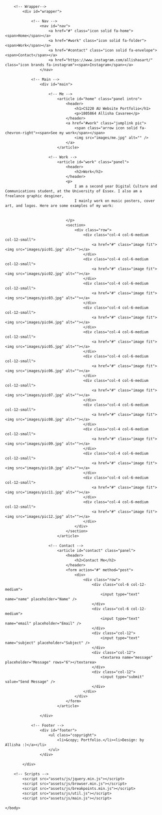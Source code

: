 <!DOCTYPE HTML>
<!--
	
-->
<html>
	<head>
		<title>CS220 AU Website Portfolio</title>
		<meta charset="utf-8" />
		<meta name="viewport" content="width=device-width, initial-scale=1, user-scalable=no" />
		<link rel="stylesheet" href="assets/css/main.css" />
		<noscript><link rel="stylesheet" href="assets/css/noscript.css" /></noscript>
	</head>
	<body class="is-preload">

		<!-- Wrapper-->
			<div id="wrapper">

				<!-- Nav -->
					<nav id="nav">
						<a href="#" class="icon solid fa-home"><span>Home</span></a>
						<a href="#work" class="icon solid fa-folder"><span>Work</span></a>
						<a href="#contact" class="icon solid fa-envelope"><span>Contact</span></a>
						<a href="https://www.instagram.com/allishasart/" class="icon brands fa-instagram"><span>Instagram</span></a>
					</nav>

				<!-- Main -->
					<div id="main">

						<!-- Me -->
							<article id="home" class="panel intro">
								<header>
									<h1>CS220 AU Website Portfolio</h1>
									<p>1805864 Allisha Cavaree</p>
								</header>
								<a href="#work" class="jumplink pic">
									<span class="arrow icon solid fa-chevron-right"><span>See my work</span></span>
									<img src="images/me.jpg" alt="" />
								</a>
							</article>

						<!-- Work -->
							<article id="work" class="panel">
								<header>
									<h2>Work</h2>
								</header>
								<p>
									I am a second year Digital Culture and Communications student, at the University of Essex. I also am a freelance graphic desginer,
									I mainly work on music posters, cover art, and logos. Here are some examples of my work: 
									
				
								</p>
								<section>
									<div class="row">
										<div class="col-4 col-6-medium col-12-small">
											<a href="#" class="image fit"><img src="images/pic01.jpg" alt=""></a>
										</div>
										<div class="col-4 col-6-medium col-12-small">
											<a href="#" class="image fit"><img src="images/pic02.jpg" alt=""></a>
										</div>
										<div class="col-4 col-6-medium col-12-small">
											<a href="#" class="image fit"><img src="images/pic03.jpg" alt=""></a>
										</div>
										<div class="col-4 col-6-medium col-12-small">
											<a href="#" class="image fit"><img src="images/pic04.jpg" alt=""></a>
										</div>
										<div class="col-4 col-6-medium col-12-small">
											<a href="#" class="image fit"><img src="images/pic05.jpg" alt=""></a>
										</div>
										<div class="col-4 col-6-medium col-12-small">
											<a href="#" class="image fit"><img src="images/pic06.jpg" alt=""></a>
										</div>
										<div class="col-4 col-6-medium col-12-small">
											<a href="#" class="image fit"><img src="images/pic07.jpg" alt=""></a>
										</div>
										<div class="col-4 col-6-medium col-12-small">
											<a href="#" class="image fit"><img src="images/pic08.jpg" alt=""></a>
										</div>
										<div class="col-4 col-6-medium col-12-small">
											<a href="#" class="image fit"><img src="images/pic09.jpg" alt=""></a>
										</div>
										<div class="col-4 col-6-medium col-12-small">
											<a href="#" class="image fit"><img src="images/pic10.jpg" alt=""></a>
										</div>
										<div class="col-4 col-6-medium col-12-small">
											<a href="#" class="image fit"><img src="images/pic11.jpg" alt=""></a>
										</div>
										<div class="col-4 col-6-medium col-12-small">
											<a href="#" class="image fit"><img src="images/pic12.jpg" alt=""></a>
										</div>
									</div>
								</section>
							</article>

						<!-- Contact -->
							<article id="contact" class="panel">
								<header>
									<h2>Contact Me</h2>
								</header>
								<form action="#" method="post">
									<div>
										<div class="row">
											<div class="col-6 col-12-medium">
												<input type="text" name="name" placeholder="Name" />
											</div>
											<div class="col-6 col-12-medium">
												<input type="text" name="email" placeholder="Email" />
											</div>
											<div class="col-12">
												<input type="text" name="subject" placeholder="Subject" />
											</div>
											<div class="col-12">
												<textarea name="message" placeholder="Message" rows="6"></textarea>
											</div>
											<div class="col-12">
												<input type="submit" value="Send Message" />
											</div>
										</div>
									</div>
								</form>
							</article>

					</div>

				<!-- Footer -->
					<div id="footer">
						<ul class="copyright">
							<li>&copy; Portfolio.</li><li>Design: by Allisha :)</a></li>
						</ul>
					</div>

			</div>

		<!-- Scripts -->
			<script src="assets/js/jquery.min.js"></script>
			<script src="assets/js/browser.min.js"></script>
			<script src="assets/js/breakpoints.min.js"></script>
			<script src="assets/js/util.js"></script>
			<script src="assets/js/main.js"></script>

	</body>
</html>

